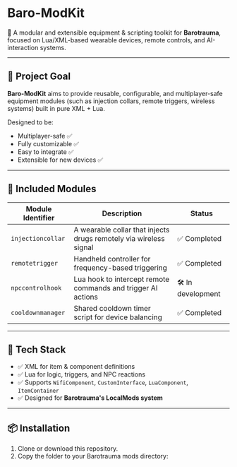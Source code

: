 # Baro-ModKit

🚀 A modular and extensible equipment & scripting toolkit for **Barotrauma**, focused on Lua/XML-based wearable devices, remote controls, and AI-interaction systems.

---

## 🎯 Project Goal

**Baro-ModKit** aims to provide reusable, configurable, and multiplayer-safe equipment modules (such as injection collars, remote triggers, wireless systems) built in pure XML + Lua.

Designed to be:
- Multiplayer-safe ✅
- Fully customizable ✅
- Easy to integrate ✅
- Extensible for new devices ✅

---

## 🧩 Included Modules

| Module Identifier | Description | Status |
|-------------------|-------------|--------|
| `injectioncollar` | A wearable collar that injects drugs remotely via wireless signal | ✅ Completed |
| `remotetrigger`   | Handheld controller for frequency-based triggering | ✅ Completed |
| `npccontrolhook`  | Lua hook to intercept remote commands and trigger AI actions | 🛠️ In development |
| `cooldownmanager` | Shared cooldown timer script for device balancing | ✅ Completed |

---

## 🧠 Tech Stack

- ✅ XML for item & component definitions
- ✅ Lua for logic, triggers, and NPC reactions
- ✅ Supports `WifiComponent`, `CustomInterface`, `LuaComponent`, `ItemContainer`
- ✅ Designed for **Barotrauma's LocalMods system**

---

## 📦 Installation

1. Clone or download this repository.
2. Copy the folder to your Barotrauma mods directory:

